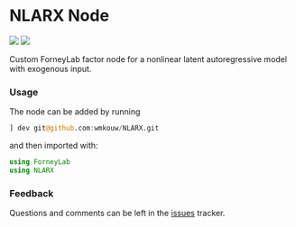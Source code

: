 # NLARX Node

![](https://img.shields.io/badge/julia-1.6-9556B2)
![](https://img.shields.io/badge/ForneyLab-0.11.3-0E1F72)

Custom ForneyLab factor node for a nonlinear latent autoregressive model with exogenous input.

### Usage

The node can be added by running

```julia
] dev git@github.com:wmkouw/NLARX.git
```

and then imported with:

```julia 
using ForneyLab
using NLARX
```

### Feedback

Questions and comments can be left in the [issues](https://github.com/wmkouw/NLARX/issues) tracker.